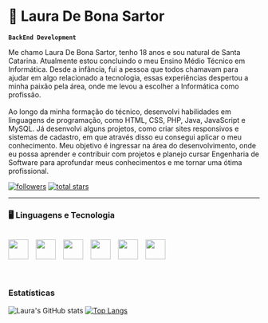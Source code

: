  # 🌟 Laura De Bona Sartor

 **`BackEnd Development`**

 Me chamo Laura De Bona Sartor, tenho 18 anos e sou natural de Santa Catarina. Atualmente estou concluindo o meu Ensino Médio Técnico em Informática. Desde a infância, fui a pessoa que todos chamavam para ajudar em algo relacionado a tecnologia, essas experiências despertou a minha paixão pela área, onde me levou a escolher a Informática como profissão.
 <br/>
 <br/>
 Ao longo da minha formação do técnico, desenvolvi habilidades em linguagens de programação, como HTML, CSS, PHP, Java, JavaScript e MySQL. Já desenvolvi alguns projetos, como criar sites responsivos e sistemas de cadastro, em que através disso eu consegui aplicar o meu conhecimento. Meu objetivo é ingressar na área do desenvolvimento, onde eu possa aprender e contribuir com projetos e planejo cursar Engenharia de Software para aprofundar meus conhecimentos e me tornar uma ótima profissional.

 
<p align="left">
      <a href="https://github.com/Laura-Sartor?tab=followers">
         <img alt="followers" title="Me siga no Github" src="https://custom-icon-badges.demolab.com/github/followers/Laura-Sartor?color=236ad3&labelColor=1155ba&style=for-the-badge&logo=github&label=seguidores&logoColor=white"/></a>
      <a href="https://github.com/Laura-Sartor?tab=repositories&sort=stargazers">
         <img alt="total stars" title="Total de estrelas no GitHub" src="https://custom-icon-badges.demolab.com/github/stars/Laura-Sartor?color=55960c&style=for-the-badge&labelColor=488207&logo=star"/></a>
   </p>

---

### 🖥️ Linguagens e Tecnologia
<br/>
<div align="left" style="display: flex; gap: 15px; flex-wrap: wrap;">
  <img src="https://cdn.jsdelivr.net/gh/devicons/devicon/icons/html5/html5-original.svg" width="40" height="40" />
  <img src="https://cdn.jsdelivr.net/gh/devicons/devicon/icons/css3/css3-original.svg" width="40" height="40" />
  <img src="https://cdn.jsdelivr.net/gh/devicons/devicon/icons/php/php-original.svg" width="40" height="40" />
  <img src="https://cdn.jsdelivr.net/gh/devicons/devicon/icons/java/java-original.svg" width="40" height="40" />
  <img src="https://cdn.jsdelivr.net/gh/devicons/devicon/icons/javascript/javascript-original.svg" width="40" height="40" />
  <img src="https://cdn.jsdelivr.net/gh/devicons/devicon/icons/mysql/mysql-original.svg" width="40" height="40" />
</div>

<br/>
<br/>


### Estatísticas

![Laura's GitHub stats](https://github-readme-stats.vercel.app/api?username=laura-sartor&show_icons=true&theme-tokyonight&include_all_commits-true&locale=pt-br)
[![Top Langs](https://github-readme-stats.vercel.app/api/top-langs/?username=laura-sartor)](https://github.com/laura-sartor/github-readme-stats-true&locale=pt-br)

